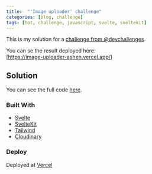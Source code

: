 ```yaml
---
title:  "'Image uploader' challenge"
categories: [blog, challenge]
tags: [hot, challenge, javascript, svelte, sveltekit]
---
```


This is my solution for a [challenge from @devchallenges](https://legacy.devchallenges.io/challenges/O2iGT9yBd6xZBrOcVirx).

<!--more-->

You can se the result deployed here:  
[https://image-uploader-ashen.vercel.app/)

## Solution

You can see the full code [here](https://github.com/YerayAlonso/image-uploader).

### Built With

- [Svelte](https://svelte.dev/)
- [SvelteKit](https://kit.svelte.dev/)
- [Tailwind](https://tailwindcss.com/)
- [Cloudinary](https://cloudinary.com/)

### Deploy

Deployed at [Vercel](https://vercel.com)
